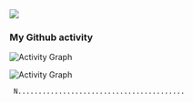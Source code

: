 
<div class="container">
  <img src="https://github-readme-stats.vercel.app/api?username=aktwork&height=300" />
</div>

### My Github activity

![Activity Graph](https://github-readme-stats.vercel.app/api?username=aktwork&count_private=true)

![Activity Graph](https://activity-graph.herokuapp.com/graph?username=aktwork&theme=github)

```
 N.........................................
```
